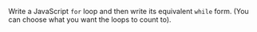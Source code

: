 Write a JavaScript `for` loop and then write its equivalent `while` form. (You can choose what you want the loops to count to).
